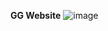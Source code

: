 **GG Website**
![image](https://github.com/APT-coder/GGWebsite/assets/117518992/fd0d0fbb-84c1-4bda-a60e-08aa1fc6950e)
